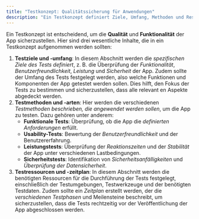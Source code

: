 ```yaml
---
title: "Testkonzept: Qualitätssicherung für Anwendungen"
description: "Ein Testkonzept definiert Ziele, Umfang, Methoden und Ressourcen für Tests. Es umfasst funktionale, Usability-, Leistungs- und Sicherheitstests, um Qualität und Funktionalität der App sicherzustellen."
---
```


Ein Testkonzept ist entscheidend, um die **Qualität** und **Funktionalität** der App sicherzustellen. Hier sind drei wesentliche Inhalte, die in ein Testkonzept aufgenommen werden sollten:

1. **Testziele und -umfang**: In diesem Abschnitt werden die *spezifischen Ziele des Tests definiert*, z. B. die Überprüfung der *Funktionalität*, *Benutzerfreundlichkeit*, *Leistung* und *Sicherheit* der App. Zudem sollte der Umfang des Tests festgelegt werden, also welche Funktionen und Komponenten der App getestet werden sollen. Dies hilft, den Fokus der Tests zu bestimmen und sicherzustellen, dass alle relevant en Aspekte abgedeckt werden.
2. **Testmethoden und -arten**: Hier werden die verschiedenen *Testmethoden beschrieben, die angewendet werden sollen*, um die App zu testen. Dazu gehören unter anderem:
   - **Funktionale Tests**: Überprüfung, ob die App die *definierten Anforderungen* erfüllt.
   - **Usability-Tests**: Bewertung der *Benutzerfreundlichkeit* und der Benutzererfahrung.
   - **Leistungstests**: Überprüfung der *Reaktionszeiten* und der *Stabilität* der App unter verschiedenen Lastbedingungen.
   - **Sicherheitstests**: Identifikation von *Sicherheitsanfälligkeiten* und *Überprüfung der Datensicherheit*.
3. **Testressourcen und -zeitplan**: In diesem Abschnitt werden die benötigten Ressourcen für die Durchführung der Tests festgelegt, einschließlich der Testumgebungen, Testwerkzeuge und der benötigten Testdaten. Zudem sollte ein *Zeitplan* erstellt werden, der die *verschiedenen Testphasen* und Meilensteine beschreibt, um sicherzustellen, dass die Tests rechtzeitig vor der Veröffentlichung der App abgeschlossen werden.